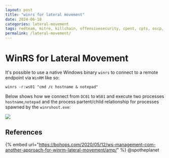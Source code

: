 ```yaml
---
layout: post
title: "winrs for lateral movement"
date: 2024-06-18
categories: lateral-movement
tags: redteam, mitre, killchain, offensivesecurity, cpent, cpts, oscp, exploit
permalink: /lateral-movement/
---
```


# WinRS for Lateral Movement

It's possible to use a native Windows binary `winrs` to connect to a remote endpoint via `WinRM` like so:

```
winrs -r:ws01 "cmd /c hostname & notepad"
```

Below shows how we connect from `DC01` to `WS01` and execute two processes `hostname`,`notepad` and the process partent/child relationship for processes spawned by the `winrshost.exe`:

![](<../../.gitbook/assets/image (669).png>)

## References

{% embed url="https://bohops.com/2020/05/12/ws-management-com-another-approach-for-winrm-lateral-movement/amp/" %}
@spotheplanet
